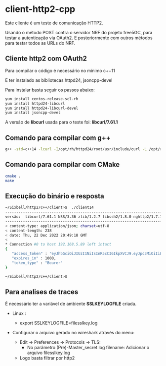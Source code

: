 # client-http2-cpp

Este cliente é um teste de comunicação HTTP2.

Usando o método POST contra o servidor NRF do projeto free5GC, para testar a autenticação via OAuth2.
E posteriormente com outros métodos para testar todos as URLs do NRF.

## Cliente http2 com OAuth2

Para compilar o código é necessário no mínimo c++11

E ter instalado as bibliotecas httpd24, jsoncpp-devel

Para instalar basta seguir os passos abaixo:

```bash
yum install centos-release-scl-rh
yum install httpd24-libcurl
yum install httpd24-libcurl-devel
yum install jsoncpp-devel
```

A versão de **libcurl** usada para o teste foi: **libcurl/7.61.1**

## Comando para compilar com g++

```bash
g++ -std=c++14 -lcurl -I/opt/rh/httpd24/root/usr/include/curl -L /opt/rh/httpd24/root/usr/lib64 -Wl,-rpath=/opt/rh/httpd24/root/usr/lib64/ -ljsoncpp -o client14 main.cpp
```

## Comando para compilar com CMake

```bash
cmake .
make
```


## Execução do binário e resposta

```zsh
~/Sixbell/http2/c++/client>$  ./client14 
-----------------------------------------------------------------------
versão:  libcurl/7.61.1 NSS/3.36 zlib/1.2.7 libssh2/1.8.0 nghttp2/1.7.1
-----------------------------------------------------------------------
< content-type: application/json; charset=utf-8
< content-length: 238
< date: Thu, 22 Dec 2022 20:49:18 GMT
<
* Connection #0 to host 192.168.5.89 left intact
{
   "access_token" : "eyJhbGciOiJIUzI1NiIsInR5cCI6IkpXVCJ9.eyJpc3MiOiIiLCJzdWIiOiIiLCJhdWQiOiIiLCJzY29wZSI6IiIsImV4cCI6MTY3MTc0MzE1OCwiaWF0IjoxNjcxNzQyMTU4fQ.98hbi7UxevwTxk38wEYnYmDY73hOPdaPav8BdsV8XbM",
   "expires_in" : 1000,
   "token_type" : "Bearer"
}

~/Sixbell/http2/c++/client>$
```

## Para analises de traces

É necessário ter a variável de ambiente **SSLKEYLOGFILE** criada.

- Linux : 
  - export SSLKEYLOGFILE=filesslkey.log

- Configurar o arquivo gerado no wireshark através do menu: 
  - Edit ->  Preferences -> Protocols -> TLS:
    - No parâmetro (Pre)-Master_secret log filename: Adicionar o arquivo filesslkey.log
  - Logo basta filtrar por http2 

